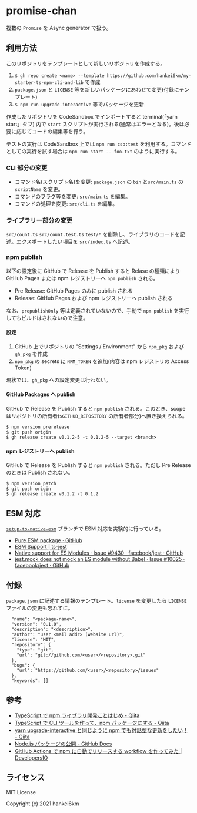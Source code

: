 # promise-chan

複数の `Promise` を Async generator で扱う。

## 利用方法

このリポジトリをテンプレートとして新しいリポジトリを作成する。

1. `$ gh repo create <name> --template https://github.com/hankei6km/my-starter-ts-npm-cli-and-lib` で作成
1. `package.json` と `LICENSE` 等を新しいパッケージにあわせて変更(付録にテンプレート)
1. `$ npm run upgrade-interactive` 等でパッケージを更新

作成したリポジトリを CodeSandbox でインポートすると terminal(「yarn start」タブ) 内で `start` スクリプトが実行される(通常はエラーとなる)。後は必要に応じてコードの編集等を行う。

テストの実行は CodeSandbox 上では `npm run csb:test` を利用する。コマンドとしての実行を試す場合は `npm run start -- foo.txt` のように実行する。

### CLI 部分の変更

- コマンド名(スクリプト名)を変更: `package.json` の `bin` と`src/main.ts` の `scriptName` を変更。
- コマンドのフラグ等を変更: `src/main.ts` を編集。
- コマンドの処理を変更: `src/cli.ts` を編集。

### ライブラリー部分の変更

`src/count.ts` `src/count.test.ts` `test/*` を削除し、ライブラリのコードを記述。エクスポートしたい項目を `src/index.ts` へ記述。

### npm publish

以下の設定後に GitHub で Release を Publish すると Relase の種類により GitHub Pages または npm レジストリーへ `npm publish` される。

- Pre Release: GitHub Pages のみに publish される
- Release: GitHub Pages および npm レジストリーへ publish される

なお、`prepublishOnly` 等は定義されていないので、手動で `npm publish` を実行してもビルドはされないので注意。

#### 設定

1. GitHub 上でリポジトリの "Settings / Environment" から `npm_pkg` および `gh_pkg` を作成
1. `npm_pkg` の secrets に `NPM_TOKEN` を追加(内容は npm レジストリの Access Token)

現状では、`gh_pkg` への設定変更は行わない。

#### GitHub Packages へ publish

GitHub で Release を Publish すると `npm publish` される。このとき、scope はリポジトリの所有者(`$GITHUB_REPOSITORY` の所有者部分)へ置き換えられる。

```console
$ npm version prerelease
$ git push origin
$ gh release create v0.1.2-5 -t 0.1.2-5 --target <branch>
```

#### npm レジストリーへ publish

GitHub で Release を Publish すると `npm publish` される。ただし Pre Release のときは Publish されない。

```console
$ npm version patch
$ git push origin
$ gh release create v0.1.2 -t 0.1.2
```

## ESM 対応

[`setup-to-native-esm`](https://github.com/hankei6km/my-starter-ts-npm-cli-and-lib/tree/topic/setup-to-native-esm) ブランチで ESM 対応を実験的に行っている。

- [Pure ESM package · GitHub](https://gist.github.com/sindresorhus/a39789f98801d908bbc7ff3ecc99d99c)
- [ESM Support | ts-jest](https://kulshekhar.github.io/ts-jest/docs/next/guides/esm-support/)
- [Native support for ES Modules · Issue #9430 · facebook/jest · GitHub](https://github.com/facebook/jest/issues/9430#issuecomment-616232029)
- [jest.mock does not mock an ES module without Babel · Issue #10025 · facebook/jest · GitHub](https://github.com/facebook/jest/issues/10025)

## 付録

`package.json` に記述する情報のテンプレート。`license` を変更したら `LICENSE` ファイルの変更も忘れずに。

```
  "name": "<package-name>",
  "version": "0.1.0",
  "description": "<description>",
  "author": "user <mail addr> (website url)",
  "license": "MIT",
  "repository": {
    "type": "git",
    "url": "git://github.com/<user>/<repository>.git"
  },
  "bugs": {
    "url": "https://github.com/<user>/<repository>/issues"
  },
  "keywords": []
```

## 参考

- [TypeScript で npm ライブラリ開発ことはじめ - Qiita](https://qiita.com/saltyshiomix/items/d889ba79978dadba63fd)
- [TypeScript で CLI ツールを作って、npm パッケージにする - Qiita](https://qiita.com/suzuki_sh/items/f3349efbfe1bdfc0c634)
- [yarn upgrade-interactive と同じように npm でも対話型な更新をしたい！ - Qiita](https://qiita.com/kotarella1110/items/08afeb61d493829711eb)
- [Node.js パッケージの公開 - GitHub Docs](https://docs.github.com/ja/actions/guides/publishing-nodejs-packages)
- [GitHub Actions で npm に自動でリリースする workflow を作ってみた | DevelopersIO](https://dev.classmethod.jp/articles/github-actions-npm-automatic-release/)

## ライセンス

MIT License

Copyright (c) 2021 hankei6km
